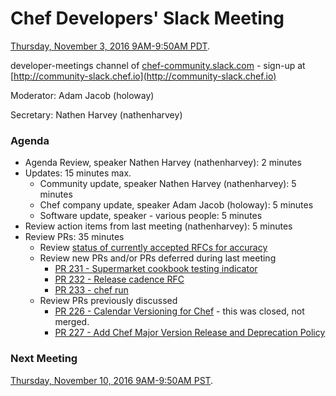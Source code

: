 # Chef Developers' Slack Meeting

[Thursday, November 3, 2016 9AM-9:50AM PDT](http://everytimezone.com/#2016-11-3,240,cn3).

developer-meetings channel of [chef-community.slack.com](http://chef-community.slack.com) - sign-up at [http://community-slack.chef.io](http://community-slack.chef.io)

Moderator:  Adam Jacob (holoway)

Secretary:  Nathen Harvey (nathenharvey)

### Agenda
* Agenda Review, speaker Nathen Harvey (nathenharvey): 2 minutes
* Updates: 15 minutes max.
  * Community update, speaker Nathen Harvey (nathenharvey): 5 minutes
  * Chef company update, speaker Adam Jacob (holoway): 5 minutes
  * Software update, speaker - various people: 5 minutes
* Review action items from last meeting (nathenharvey): 5 minutes
* Review PRs:  35 minutes
  * Review [status of currently accepted RFCs for accuracy](https://chef.github.io/chef-rfc/)
  * Review new PRs and/or PRs deferred during last meeting
    * [PR 231 - Supermarket cookbook testing indicator](https://github.com/chef/chef-rfc/pull/231)
    * [PR 232 - Release cadence RFC](https://github.com/chef/chef-rfc/pull/232)
    * [PR 233 - chef run](https://github.com/chef/chef-rfc/pull/233)
  * Review PRs previously discussed
    * [PR 226 - Calendar Versioning for Chef](https://github.com/chef/chef-rfc/pull/226) - this was closed, not merged.
    * [PR 227 - Add Chef Major Version Release and Deprecation Policy](https://github.com/chef/chef-rfc/pull/227)

### Next Meeting

[Thursday, November 10, 2016 9AM-9:50AM PST](http://everytimezone.com/#2016-11-10,240,cn3).
